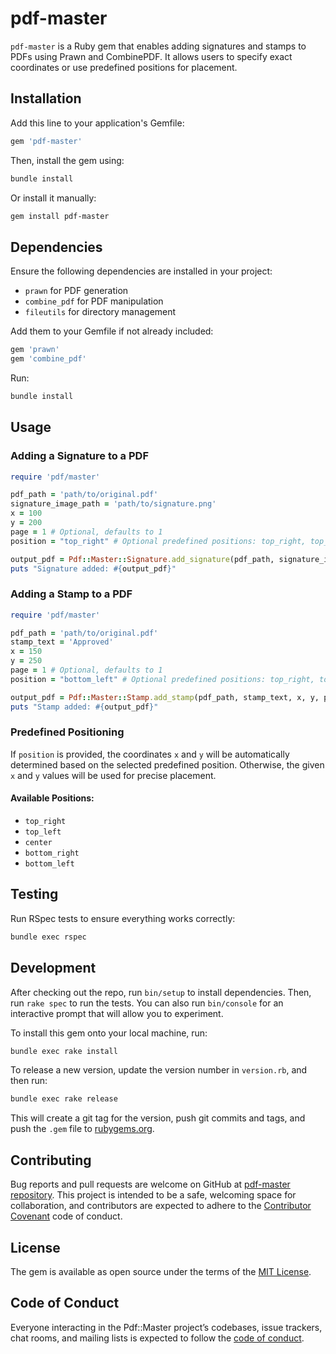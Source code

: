 # pdf-master

`pdf-master` is a Ruby gem that enables adding signatures and stamps to PDFs using Prawn and CombinePDF. It allows users to specify exact coordinates or use predefined positions for placement.

## Installation

Add this line to your application's Gemfile:

```ruby
gem 'pdf-master'
```

Then, install the gem using:

```sh
bundle install
```

Or install it manually:

```sh
gem install pdf-master
```

## Dependencies

Ensure the following dependencies are installed in your project:

- `prawn` for PDF generation
- `combine_pdf` for PDF manipulation
- `fileutils` for directory management

Add them to your Gemfile if not already included:

```ruby
gem 'prawn'
gem 'combine_pdf'
```

Run:

```sh
bundle install
```

## Usage

### Adding a Signature to a PDF

```ruby
require 'pdf/master'

pdf_path = 'path/to/original.pdf'
signature_image_path = 'path/to/signature.png'
x = 100
y = 200
page = 1 # Optional, defaults to 1
position = "top_right" # Optional predefined positions: top_right, top_left, center, bottom_right, bottom_left

output_pdf = Pdf::Master::Signature.add_signature(pdf_path, signature_image_path, x, y, page, position)
puts "Signature added: #{output_pdf}"
```

### Adding a Stamp to a PDF

```ruby
require 'pdf/master'

pdf_path = 'path/to/original.pdf'
stamp_text = 'Approved'
x = 150
y = 250
page = 1 # Optional, defaults to 1
position = "bottom_left" # Optional predefined positions: top_right, top_left, center, bottom_right, bottom_left

output_pdf = Pdf::Master::Stamp.add_stamp(pdf_path, stamp_text, x, y, page, position)
puts "Stamp added: #{output_pdf}"
```

### Predefined Positioning

If `position` is provided, the coordinates `x` and `y` will be automatically determined based on the selected predefined position. Otherwise, the given `x` and `y` values will be used for precise placement.

#### Available Positions:
- `top_right`
- `top_left`
- `center`
- `bottom_right`
- `bottom_left`

## Testing

Run RSpec tests to ensure everything works correctly:

```sh
bundle exec rspec
```

## Development

After checking out the repo, run `bin/setup` to install dependencies. Then, run `rake spec` to run the tests. You can also run `bin/console` for an interactive prompt that will allow you to experiment.

To install this gem onto your local machine, run:

```sh
bundle exec rake install
```

To release a new version, update the version number in `version.rb`, and then run:

```sh
bundle exec rake release
```

This will create a git tag for the version, push git commits and tags, and push the `.gem` file to [rubygems.org](https://rubygems.org).

## Contributing

Bug reports and pull requests are welcome on GitHub at [pdf-master repository](https://github.com/gyandip-chauhan/pdf-master). This project is intended to be a safe, welcoming space for collaboration, and contributors are expected to adhere to the [Contributor Covenant](http://contributor-covenant.org) code of conduct.

## License

The gem is available as open source under the terms of the [MIT License](https://opensource.org/licenses/MIT).

## Code of Conduct

Everyone interacting in the Pdf::Master project’s codebases, issue trackers, chat rooms, and mailing lists is expected to follow the [code of conduct](https://github.com/gyandip-chauhan/pdf-master/blob/master/CODE_OF_CONDUCT.md).

